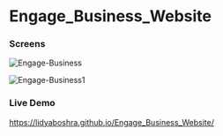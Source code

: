 # Engage_Business_Website
### Screens

![Engage-Business](https://user-images.githubusercontent.com/51187784/219025504-c3838dae-43a5-43c3-8923-a8fb4c1dbfa9.png)

 ![Engage-Business1](https://user-images.githubusercontent.com/51187784/219025738-34db4367-1d1d-4e78-ad5b-84503eba8482.png)

 ### Live Demo 
 
 https://lidyaboshra.github.io/Engage_Business_Website/
